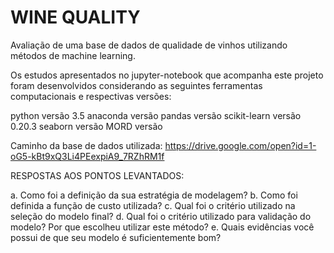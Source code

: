 # WINE QUALITY
Avaliação de uma base de dados de qualidade de vinhos utilizando métodos de machine learning.

Os estudos apresentados no jupyter-notebook que acompanha este projeto foram desenvolvidos considerando as seguintes ferramentas computacionais e respectivas versões:

  python versão 3.5
  anaconda versão 
  pandas versão 
  scikit-learn versão 0.20.3
  seaborn versão
  MORD versão

Caminho da base de dados utilizada: https://drive.google.com/open?id=1-oG5-kBt9xQ3Li4PEexpiA9_7RZhRM1f

RESPOSTAS AOS PONTOS LEVANTADOS:

a. Como foi a definição da sua estratégia de modelagem?
b. Como foi definida a função de custo utilizada?
c. Qual foi o critério utilizado na seleção do modelo final?
d. Qual foi o critério utilizado para validação do modelo? Por que escolheu utilizar este método?
e. Quais evidências você possui de que seu modelo é suficientemente bom?
